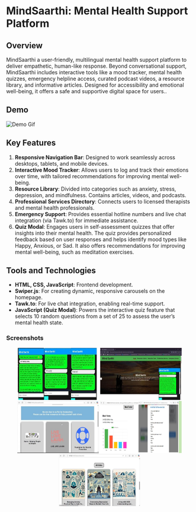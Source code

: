 # MindSaarthi: Mental Health Support  Platform

## Overview
MindSaarthi a user-friendly, multilingual mental health support platform to deliver empathetic, human-like response. Beyond conversational support, MindSaarthi includes interactive tools like a mood tracker, mental health quizzes, emergency helpline access, curated podcast videos, a resource library, and informative articles. Designed for accessibility and emotional well-being, it offers a safe and supportive digital space for users..

## Demo

![Demo Gif](_Captures/giff.gif)


## Key Features
1. **Responsive Navigation Bar**: Designed to work seamlessly across desktops, tablets, and mobile devices.
2. **Interactive Mood Tracker**: Allows users to log and track their emotions over time, with tailored recommendations for improving mental well-being.
3. **Resource Library**: Divided into categories such as anxiety, stress, depression, and mindfulness. Contains articles, videos, and podcasts.
4. **Professional Services Directory**: Connects users to licensed therapists and mental health professionals.
5. **Emergency Support**: Provides essential hotline numbers and live chat integration (via Tawk.to) for immediate assistance.
6. **Quiz Modal**: Engages users in self-assessment quizzes that offer insights into their mental health. The quiz provides personalized feedback based on user responses and helps identify mood types like Happy, Anxious, or Sad. It also offers recommendations for improving mental well-being, such as meditation exercises.

## Tools and Technologies
- **HTML, CSS, JavaScript**: Frontend development.
- **Swiper.js**: For creating dynamic, responsive carousels on the homepage.
- **Tawk.to**: For live chat integration, enabling real-time support.
- **JavaScript (Quiz Modal)**: Powers the interactive quiz feature that selects 10 random questions from a set of 25 to assess the user’s mental health state.

<h3>Screenshots</h3>

<p align="center">
  <img src="_Captures/scr.jpeg" alt="Screenshot 1" width="220" height="140"/>
  <img src="_Captures/scr4.jpeg" alt="Screenshot 2" width="220" height="140"/>
  <img src="_Captures/scr1.jpeg" alt="Screenshot 3" width="220" height="140"/>
  <img src="_Captures/scr3.jpeg" alt="Screenshot 4" width="220" height="140"/>
  <img src="_Captures/scr2.jpeg" alt="Screenshot 5" width="220" height="140"/>
</p>










